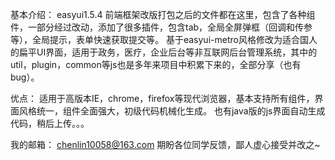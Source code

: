 基本介绍：
easyui1.5.4 前端框架改版打包之后的文件都在这里，包含了各种组件，一部分经过改动，添加了很多插件，包含tab，全局全屏弹框（回调和传参等），全局提示，表单快速获取提交等。
基于easyui-metro风格修改为适合国人的扁平UI界面，适用于政务，医疗，企业后台等非互联网后台管理系统，其中的util，plugin，common等js也是多年来项目中积累下来的，全部分享（也有bug）。

优点：
适用于高版本IE，chrome，firefox等现代浏览器，基本支持所有组件，界面风格统一，组件全面强大，初级代码机械化生成。
也有java版的js界面自动生成代码，稍后上传。。。

我的邮箱：
chenlin10058@163.com
期盼各位同学反馈，鄙人虚心接受并改之~
